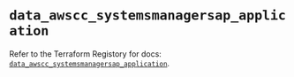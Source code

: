 # `data_awscc_systemsmanagersap_application`

Refer to the Terraform Registory for docs: [`data_awscc_systemsmanagersap_application`](https://registry.terraform.io/providers/hashicorp/awscc/0.70.0/docs/data-sources/systemsmanagersap_application).
